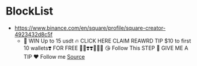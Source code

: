 # BlockList

- https://www.binance.com/en/square/profile/square-creator-4923432d8c5f
  - 🥳 WIN Up to 15 usdt 🔥 CLICK HERE CLAIM REAWRD TIP $10 to first 10 wallets❣️ FOR FREE 🥳🥳❣️❣️💸💸🚀 😘 Follow This STEP 🛑 GIVE ME A TIP ♥️ Follow me [Source](https://www.binance.com/en/square/post/6158495562649)
